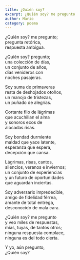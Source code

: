 ```yaml
---
title: ¿Quién soy?
excerpt: ¿Quién soy? me pregunto
author: Mario
category: poema
---
```


¿Quién soy? me pregunto;  
pregunta retórica,  
respuesta ambigua.  
  
¿Quién soy? pregunto;  
una colección de días,  
un conjunto de años,  
días venideros con  
noches pasajeras.  
  
Soy suma de primaveras  
resta de deshojados otoños,  
un manojo de tristezas,  
un puñado de alegrías.  
  
Cortante filo de lágrimas  
que acuchillan el alma  
y sonoros ecos de  
alocadas risas.  
  
Soy bondad durmiente  
maldad que yace latente,  
esperanza que espera,  
decepción que cansa.  
  
Lágrimas, risas, cantos,  
silencios, veranos e inviernos;  
un conjunto de experiencias  
y un futuro de oportunidades  
que aguardan inciertas.  
  
Soy adversario impredecible,  
amigo de fidelidad férrea,  
amante de total entrega,  
desconocido de mala cara.  
  
¿Quién soy? me pregunto  
y veo miles de respuestas,  
mías, tuyas, de tantos otros;  
ninguna respuesta complace,  
ninguna es del todo cierta.  
  
Y yo, aún pregunto,  
¿Quién soy? 
